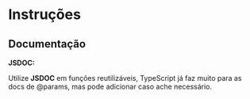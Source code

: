 # Instruções

## Documentação

**JSDOC:**

Utilize __JSDOC__ em funções reutilizáveis, TypeScript já faz muito para as docs de @params, mas pode adicionar caso ache necessário.
